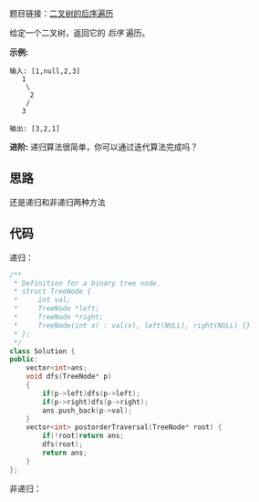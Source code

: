 题目链接：[二叉树的后序遍历](https://leetcode-cn.com/problems/binary-tree-postorder-traversal/)

给定一个二叉树，返回它的 *后序* 遍历。

**示例:**

```
输入: [1,null,2,3]  
   1
    \
     2
    /
   3 

输出: [3,2,1]
```

**进阶:** 递归算法很简单，你可以通过迭代算法完成吗？

## 思路

还是递归和非递归两种方法

## 代码

递归：

```cpp
/**
 * Definition for a binary tree node.
 * struct TreeNode {
 *     int val;
 *     TreeNode *left;
 *     TreeNode *right;
 *     TreeNode(int x) : val(x), left(NULL), right(NULL) {}
 * };
 */
class Solution {
public:
    vector<int>ans;
    void dfs(TreeNode* p)
    {
        if(p->left)dfs(p->left);
        if(p->right)dfs(p->right);
        ans.push_back(p->val);
    }
    vector<int> postorderTraversal(TreeNode* root) {
        if(!root)return ans;
        dfs(root);
        return ans;
    }
};
```

非递归：

